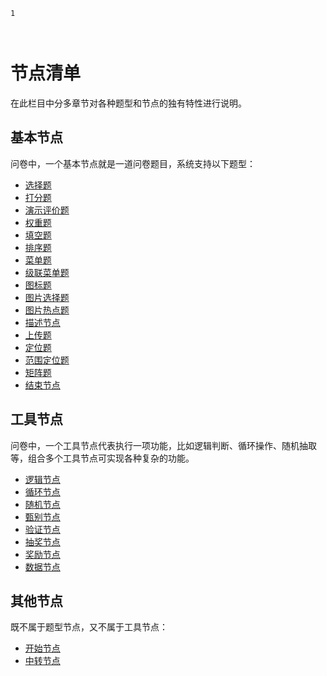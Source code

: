 
```index
1
```

```tag

```

```summary

```
# 节点清单

在此栏目中分多章节对各种题型和节点的独有特性进行说明。

## 基本节点

问卷中，一个基本节点就是一道问卷题目，系统支持以下题型：

+ [选择题](./questionnaireNodes/01multiple-choice.md)
+ [打分题](./questionnaireNodes/02rating.md)
+ [演示评价题](./questionnaireNodes/03slide-rate.md)
+ [权重题](./questionnaireNodes/04weight.md)
+ [填空题](./questionnaireNodes/05textbox.md)
+ [排序题](./questionnaireNodes/06rank.md)
+ [菜单题](./questionnaireNodes/07dropdown.md)
+ [级联菜单题](./questionnaireNodes/08cascade.md)
+ [图标题](./questionnaireNodes/09icon.md)
+ [图片选择题](./questionnaireNodes/10picture.md)
+ [图片热点题](./questionnaireNodes/11hot-spot.md)
+ [描述节点](./questionnaireNodes/12description.md)
+ [上传题](./questionnaireNodes/13file-upload.md)
+ [定位题](./questionnaireNodes/14location.md)
+ [范围定位题](./questionnaireNodes/15map.md)
+ [矩阵题](./questionnaireNodes/16matrix.md)
+ [结束节点](./questionnaireNodes/17end.md)


## 工具节点

问卷中，一个工具节点代表执行一项功能，比如逻辑判断、循环操作、随机抽取等，组合多个工具节点可实现各种复杂的功能。

+ [逻辑节点](./toolsNodes/01logic.md)
+ [循环节点](./toolsNodes/02loop.md)
+ [随机节点](./toolsNodes/03random.md)
+ [甄别节点](./toolsNodes/04screening.md)
+ [验证节点](./toolsNodes/05verify.md)
+ [抽奖节点](./toolsNodes/06lottery.md)
+ [奖励节点](./toolsNodes/07reward.md)
+ [数据节点](./toolsNodes/08data.md)

## 其他节点

既不属于题型节点，又不属于工具节点：

+ [开始节点](./otherNodes/01start.md)
+ [中转节点](./otherNodes/02breakpoint.md)
